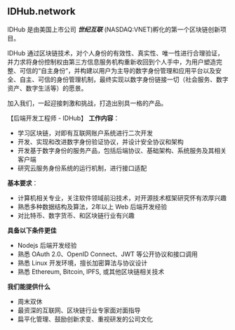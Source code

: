 ## IDHub.network

IDHub 是由美国上市公司 ***世纪互联*** (NASDAQ:VNET)孵化的第一个区块链创新项目。

IDHub 通过区块链技术，对个人身份的有效性、真实性、唯一性进行合理验证，并力求将身份控制权由第三方信息服务机构重新收回到个人手中，为用户塑造完整、可信的“自主身份”，并构建以用户为主导的数字身份管理和应用平台以及安全、自主、可信的身份管理机制，最终实现以数字身份链接一切（社会服务、数字资产、数字生活等）的愿景。

加入我们，一起迎接刺激和挑战，打造出别具一格的产品。

【后端开发工程师 - IDHub】
**工作内容**：
 - 学习区块链，对即有互联网账户系统进行二次开发
 - 开发、实现和改进数字身份验证协议，并设计安全协议和架构
 - 开发基于数字身份的服务产品，包括后端协议、基础架构、系统服务及其相关客户端
 - 研究云服务身份系统的运行机制，进行接口适配

**基本要求**：
 - 计算机相关专业，关注软件领域前沿技术，对开源技术框架研究怀有浓厚兴趣
 - 熟悉多种数据结构及算法，2年以上 Web 后端开发经验
 - 对比特币、数字货币、和区块链行业有兴趣

**具备以下条件更佳**
 - Nodejs 后端开发经验
 - 熟悉 OAuth 2.0、OpenID Connect、JWT 等公开协议和接口调用
 - 熟悉 Linux 开发环境，擅长加密算法与协议设计
 - 熟悉 Ethereum, Bitcoin, IPFS, 或其他区块链相关技术

**我们能提供什么**
 - 周末双休
 - 最资深的互联网、区块链行业专家面对面指导
 - 扁平化管理、鼓励创新求变、重视研发的公司文化

